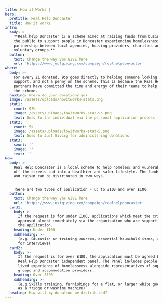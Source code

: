 ```yaml
---
title: How it Works |
hero:
  pretitle: Real Help Doncaster
  title: How it works
intro:
  body: >-
    **Real help Doncaster is a scheme aimed at raising funds from businesses and
    the public to support people in Doncaster experiencing homelessness. It is a
    partnership between local agencies, housing providers, charities and
    voluntary groups.**
  button:
    text: Change the way you GIVE here
    url: 'https://www.justgiving.com/campaign/realhelpdoncaster'
where:
  body: >-
    For every £1 donated, 95p goes directly to helping someone looking for
    support, and not a penny on the scheme. This is because the Real Help
    partners have committed the time and energy of their teams to help support
    the scheme.
  heading: Where do your donations go?
  image: /assets/uploads/howitworks-stats.png
  stat1:
    count: 95%
    image: /assets/uploads/howitworks-stat-95.png
    text: Goes to the individual via the personal application process
  stat2:
    count: 5%
    image: /assets/uploads/howitworks-stat-5.png
    text: Goes to Just Giving for administering donations
  stat3:
    count: ''
    image: ''
    text: ''
how:
  body: >-
    Real Help Doncaster is a local scheme to help homeless and vulnerable people
    off the streets and into a healthier and safer lifestyle. The funds donated
    and raised can be distributed in two ways.


    There are two types of application - up to £100 and over £100.
  button:
    text: Change the way you GIVE here
    url: 'https://www.justgiving.com/campaign/realhelpdoncaster'
  card1:
    body: >-
      If the request is for under £100, applications which meet the criteria are
      approved almost immediately via the organisation who are supporting with
      the application.
    heading: Under £100
    subheading: >-
      (e.g. Education or training courses, essential household items, clothes
      for interviews)
  card2:
    body: >-
      If the request is for over £100, the application must be agreed by the
      Real Help Doncaster independent panel. The Panel includes people with
      lived experience of homelessness alongside representatives of support
      groups and accommodation providers.
    heading: Over £100
    subheading: >-
      (e.g.Skills training, furnishings for a flat, or larger white goods such
      as a fridge or washing machine)
  heading: How will my donation be distributed?
---
```


